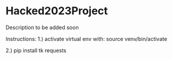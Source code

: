 # Hacked2023Project
Description to be added soon

Instructions:
1.) activate virtual env with: 
    source venv/bin/activate
    
2.) pip install tk requests
